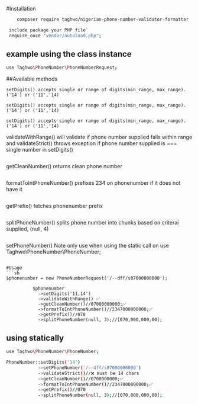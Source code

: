 #Installation
```sh
    composer require taghwo/nigerian-phone-number-validator-formatter
```
```sh
 include package your PHP file`
 require_once "vendor/autoload.php"; 
 ```
## example using the class instance

```sh
use Taghwo\PhoneNumber\PhoneNumberRequest;
```


##Available methods
```
setDigits() accepts single or range of digits(min_range, max_range). ('14') or ('11','14)
```
```
setDigits() accepts single or range of digits(min_range, max_range). ('14') or ('11','14)
```
```
setDigits() accepts single or range of digits(min_range, max_range). ('14') or ('11','14)
```
validateWithRange() will validate if phone number supplied falls within range and validateStrict() throws exception if phone number supplied is === single number in setDigits()
```
```
getCleanNumber() returns clean phone number
```
```
formatToIntPhoneNumber() prefixes 234 on phonenumber if it does not have it
```
```
getPrefix() fetches phonenumber prefix
```
```
splitPhoneNumber() splits phone number into chunks based on criterai supplied, (null, 4)
```
```
setPhoneNumber() Note only use when using the static call on use Taghwo\PhoneNumber\PhoneNumber;
```

#Usage
```sh
$phonenumber = new PhoneNumberRequest('/--dff/s07000000000');
         
          $phonenumber
            ->setDigits('11,14')
            ->validateWithRange() ✅
            ->getCleanNumber()//07000000000;✅
            ->formatToIntPhoneNumber()//2347000000000;✅
            ->getPrefix()//070
            ->splitPhoneNumber(null, 3);//[070,000,000,00];

```
## using statically
```sh
use Taghwo\PhoneNumber\PhoneNumber;
```
```sh
PhoneNumber::setDigits('14')
            ->setPhoneNumber('/--dff/s07000000000')
            ->validateStrict()//❌ must be 14 chars
            ->getCleanNumber()//0700000000;✅
            ->formatToIntPhoneNumber()//2347000000000;✅
            ->getPrefix()//070
            ->splitPhoneNumber(null, 3);//[070,000,000,00];

```